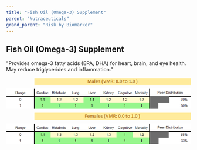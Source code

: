 ```yaml
---
title: "Fish Oil (Omega-3) Supplement"
parent: "Nutraceuticals"
grand_parent: "Risk by Biomarker"
---
```



## Fish Oil (Omega-3) Supplement


"Provides omega-3 fatty acids (EPA, DHA) for heart, brain, and eye health. May reduce triglycerides and inflammation."

<div style="display: flex; flex-direction: column; gap: 10px;">

  <img src="/assets/images/vmrbiomarker_fish_oil_supplement__male.png" alt="Fish Oil (Omega-3) Supplement VMR Male" style="margin-left: 15%">
  <img src="/assets/images/rr_fish_oil_supplement__male.png" alt="Fish Oil (Omega-3) Supplement RR Male">

  <img src="/assets/images/vmrbiomarker_fish_oil_supplement__female.png" alt="Fish Oil (Omega-3) Supplement VMR Female" style="margin-left: 15%; ">
  <img src="/assets/images/rr_fish_oil_supplement__female.png" alt="Fish Oil (Omega-3) Supplement RR Female">

</div>



